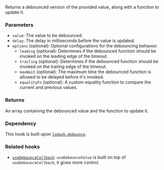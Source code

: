 Returns a debounced version of the provided value, along with a function to update it.

### Parameters

- `value`: The value to be debounced.
- `delay`: The delay in milliseconds before the value is updated.
- `options` (optional): Optional configurations for the debouncing behavior.
  - `leading` (optional): Determines if the debounced function should be invoked on the leading edge of the timeout.
  - `trailing` (optional): Determines if the debounced function should be invoked on the trailing edge of the timeout.
  - `maxWait` (optional): The maximum time the debounced function is allowed to be delayed before it's invoked.
  - `equalityFn` (optional): A custom equality function to compare the current and previous values.

### Returns

An array containing the debounced value and the function to update it.

### Dependency

This hook is built upon [`lodash.debounce`](https://www.npmjs.com/package/lodash.debounce).

### Related hooks

- [`useDebounceCallback`](/react-hook/use-debounce-callback): `useDebounceValue` is built on top of `useDebounceCallback`, it gives more control.
